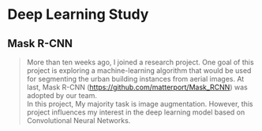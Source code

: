 # Deep Learning Study

## Mask R-CNN
> More than ten weeks ago, I joined a research project. One goal of this project is exploring a machine-learning algorithm that would be used for segmenting the urban building instances from aerial images. At last, Mask R-CNN (https://github.com/matterport/Mask_RCNN) was adopted by our team.<br>
> In this project, My majority task is image augmentation. However, this project influences my interest in the deep learning model based on Convolutional Neural Networks.<br>

